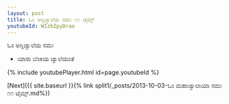 ```yaml
---
layout: post
title: ಓಂ ಅಗ್ನಿಜ್ವಾಲೆಯ ನಮಃ ೧೧ ಟೈಮ್ಸ್
youtubeId: WIzbIpyDrao
---
```

 
 
 ಓಂ ಅಗ್ನಿಜ್ವಾಲೆಯ ನಮಃ  
 
 -  ಯಾರು ಬೆಂಕಿಯ ಜ್ವಾಲೆಯಂತೆ 
 
  
 
  
 
 
 
 
 
 


{% include youtubePlayer.html id=page.youtubeId %}
 
[Next]({{ site.baseurl }}{% link  split1/_posts/2013-10-03-ಓಂ ಮಹಾಜ್ವಾಲಾಯಾ ನಮಃ ೧೧ ಟೈಮ್ಸ್.md%})
 
